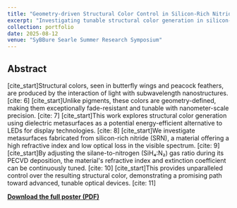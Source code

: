 ```yaml
---
title: "Geometry-driven Structural Color Control in Silicon-Rich Nitride (SRN) Metasurfaces"
excerpt: "Investigating tunable structural color generation in silicon-rich nitride (SRN) metasurfaces as a potential energy-efficient alternative for display technologies."
collection: portfolio
date: 2025-08-12
venue: "SyBBure Searle Summer Research Symposium"
---
```


## Abstract

[cite_start]Structural colors, seen in butterfly wings and peacock feathers, are produced by the interaction of light with subwavelength nanostructures. [cite: 6] [cite_start]Unlike pigments, these colors are geometry-defined, making them exceptionally fade-resistant and tunable with nanometer-scale precision. [cite: 7] [cite_start]This work explores structural color generation using dielectric metasurfaces as a potential energy-efficient alternative to LEDs for display technologies. [cite: 8] [cite_start]We investigate metasurfaces fabricated from silicon-rich nitride (SRN), a material offering a high refractive index and low optical loss in the visible spectrum. [cite: 9] [cite_start]By adjusting the silane-to-nitrogen (SiH₄:N₂) gas ratio during its PECVD deposition, the material's refractive index and extinction coefficient can be continuously tuned. [cite: 10] [cite_start]This provides unparalleled control over the resulting structural color, demonstrating a promising path toward advanced, tunable optical devices. [cite: 11]

[**Download the full poster (PDF)**](/files/SU24_FinalPres_WinstonNforKanjoNdi.pdf)
